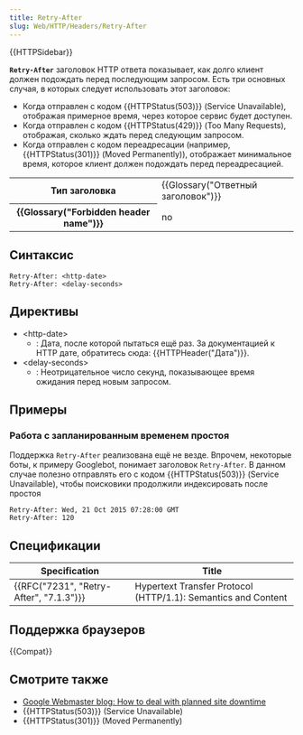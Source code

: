 ```yaml
---
title: Retry-After
slug: Web/HTTP/Headers/Retry-After
---
```


{{HTTPSidebar}}

**`Retry-After`** заголовок HTTP ответа показывает, как долго клиент должен подождать перед последующим запросом. Есть три основных случая, в которых следует использовать этот заголовок:

- Когда отправлен с кодом {{HTTPStatus(503)}} (Service Unavailable), отображая примерное время, через которое сервис будет доступен.
- Когда отправлен с кодом {{HTTPStatus(429)}} (Too Many Requests), отображая, сколько ждать перед следующим запросом.
- Когда отправлен с кодом переадресации (например, {{HTTPStatus(301)}} (Moved Permanently)), отображает минимальное время, которое клиент должен подождать перед переадресацией.

<table class="properties">
  <tbody>
    <tr>
      <th scope="row">Тип заголовка</th>
      <td>
        {{Glossary("Ответный заголовок")}}
      </td>
    </tr>
    <tr>
      <th scope="row">{{Glossary("Forbidden header name")}}</th>
      <td>no</td>
    </tr>
  </tbody>
</table>

## Синтаксис

```
Retry-After: <http-date>
Retry-After: <delay-seconds>
```

## Директивы

- \<http-date>
  - : Дата, после которой пытаться ещё раз. За документацией к HTTP дате, обратитесь сюда: {{HTTPHeader("Дата")}}.
- \<delay-seconds>
  - : Неотрицательное число секунд, показывающее время ожидания перед новым запросом.

## Примеры

### Работа с запланированным временем простоя

Поддержка `Retry-After` реализована ещё не везде. Впрочем, некоторые боты, к примеру Googlebot, понимает заголовок `Retry-After`. В данном случае полезно отправлять его с кодом {{HTTPStatus(503)}} (Service Unavailable), чтобы поисковики продолжили индексировать после простоя

```
Retry-After: Wed, 21 Oct 2015 07:28:00 GMT
Retry-After: 120
```

## Спецификации

| Specification                           | Title                                                         |
| --------------------------------------- | ------------------------------------------------------------- |
| {{RFC("7231", "Retry-After", "7.1.3")}} | Hypertext Transfer Protocol (HTTP/1.1): Semantics and Content |

## Поддержка браузеров

{{Compat}}

## Смотрите также

- [Google Webmaster blog: How to deal with planned site downtime](https://webmasters.googleblog.com/2011/01/how-to-deal-with-planned-site-downtime.html)
- {{HTTPStatus(503)}} (Service Unavailable)
- {{HTTPStatus(301)}} (Moved Permanently)
